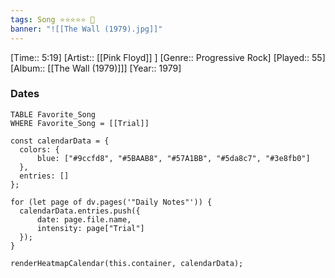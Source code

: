 ```yaml
---
tags: Song ⭐⭐⭐⭐⭐ 💛
banner: "![[The Wall (1979).jpg]]"
---
```

[Time:: 5:19]
[Artist:: [[Pink Floyd]] ]
[Genre:: Progressive Rock]
[Played:: 55]
[Album:: [[The Wall (1979)]]]
[Year:: 1979]
### Dates
````dataview
TABLE Favorite_Song
WHERE Favorite_Song = [[Trial]]
````

  ```dataviewjs
const calendarData = { 
	colors: { 
		blue: ["#9ccfd8", "#5BAAB8", "#57A1BB", "#5da8c7", "#3e8fb0"] 
	}, 
	entries: [] 
}; 

for (let page of dv.pages('"Daily Notes"')) { 
	calendarData.entries.push({ 
		date: page.file.name, 
		intensity: page["Trial"]
	}); 
} 

renderHeatmapCalendar(this.container, calendarData);
```
